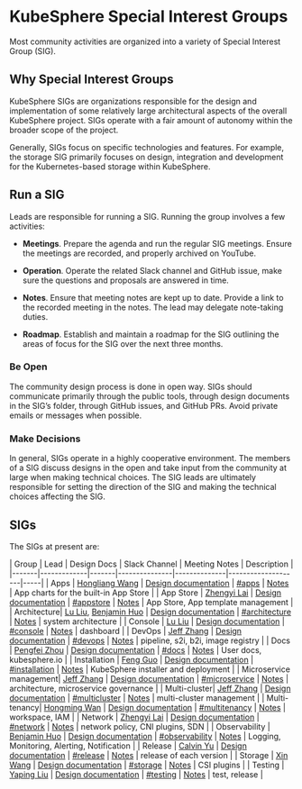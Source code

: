 # KubeSphere Special Interest Groups

Most community activities are organized into a variety of Special Interest Group (SIG).

## Why Special Interest Groups

KubeSphere SIGs are organizations responsible for the design and implementation of some relatively large architectural aspects of the overall KubeSphere project. SIGs operate with a fair amount of autonomy within the broader scope of the project.

Generally, SIGs focus on specific technologies and features. For example, the storage SIG primarily focuses on design, integration and development for the Kubernetes-based storage within KubeSphere.

## Run a SIG

Leads are responsible for running a SIG. Running the group involves a few activities:

- **Meetings**. Prepare the agenda and run the regular SIG meetings. Ensure the meetings are recorded, and properly archived on YouTube.

- **Operation**. Operate the related Slack channel and GitHub issue, make sure the questions and proposals are answered in time.

- **Notes**. Ensure that meeting notes are kept up to date. Provide a link to the recorded meeting in the notes. The lead may delegate note-taking duties.

- **Roadmap**. Establish and maintain a roadmap for the SIG outlining the areas of focus for the SIG over the next three months.

### Be Open

The community design process is done in open way. SIGs should communicate primarily through the public tools, through design documents in the SIG’s folder, through GitHub issues, and GitHub PRs. Avoid private emails or messages when possible.

### Make Decisions

In general, SIGs operate in a highly cooperative environment. The members of a SIG discuss designs in the open and take input from the community at large when making technical choices. The SIG leads are ultimately responsible for setting the direction of the SIG and making the technical choices affecting the SIG.

## SIGs

The SIGs at present are:

| Group | Lead | Design Docs |  Slack Channel | Meeting Notes | Description |
|-------|-------------|-------|---------------|--------------|--------------------|-----|
| Apps | [Hongliang Wang](https://github.com/hlwanghl) | [Design documentation](./contribution/design/sig-observability) | [#apps](https://kubesphere.slack.com/archives/CLHL8R1C7) | [Notes](https://github.com/kubesphere/kubesphere/issues?q=is%3Aopen+is%3Aissue+label%3Aarea%2Fmonitoring+) | App charts for the built-in App Store |
| App Store | [Zhengyi Lai](https://github.com/zheng1) | [Design documentation](./contribution/design/sig-observability) | [#appstore](https://kubesphere.slack.com/archives/CLHL8R1C7) | [Notes](https://github.com/kubesphere/kubesphere/issues?q=is%3Aopen+is%3Aissue+label%3Aarea%2Fmonitoring+) | App Store, App template management |
| Architecture| [Lu Liu](https://github.com/leoendless), [Benjamin Huo](https://github.com/benjaminhuo) | [Design documentation](./contribution/design/sig-observability) | [#architecture](https://kubesphere.slack.com/archives/CLHL8R1C7) | [Notes](https://github.com/kubesphere/kubesphere/issues?q=is%3Aopen+is%3Aissue+label%3Aarea%2Fmonitoring+) | system architecture |
| Console | [Lu Liu](https://github.com/leoendless) | [Design documentation](./contribution/design/sig-observability) | [#console](https://kubesphere.slack.com/archives/CLHL8R1C7) | [Notes](https://github.com/kubesphere/kubesphere/issues?q=is%3Aopen+is%3Aissue+label%3Aarea%2Fmonitoring+) | dashboard |
| DevOps | [Jeff Zhang](https://github.com/zryfish) | [Design documentation](./contribution/design/sig-observability) | [#devops](https://kubesphere.slack.com/archives/CLHL8R1C7) | [Notes](https://github.com/kubesphere/kubesphere/issues?q=is%3Aopen+is%3Aissue+label%3Aarea%2Fmonitoring+) | pipeline, s2i, b2i, image registry |
| Docs | [Pengfei Zhou](https://github.com/FeynmanZhou) | [Design documentation](./contribution/design/sig-observability) | [#docs](https://kubesphere.slack.com/archives/CLHL8R1C7) | [Notes](https://github.com/kubesphere/kubesphere/issues?q=is%3Aopen+is%3Aissue+label%3Aarea%2Fmonitoring+) | User docs, kubesphere.io |
| Installation | [Feng Guo](https://github.com/pixiake) | [Design documentation](./contribution/design/sig-observability) | [#installation](https://kubesphere.slack.com/archives/CLHL8R1C7) | [Notes](https://github.com/kubesphere/kubesphere/issues?q=is%3Aopen+is%3Aissue+label%3Aarea%2Fmonitoring+) | KubeSphere installer and deployment |
| Microservice management| [Jeff Zhang](https://github.com/zryfish) | [Design documentation](./contribution/design/sig-observability) | [#microservice](https://kubesphere.slack.com/archives/CLHL8R1C7) | [Notes](https://github.com/kubesphere/kubesphere/issues?q=is%3Aopen+is%3Aissue+label%3Aarea%2Fmonitoring+) | architecture, microservice governance |
| Multi-cluster| [Jeff Zhang](https://github.com/zryfish) | [Design documentation](./contribution/design/sig-observability) | [#multicluster](https://kubesphere.slack.com/archives/CLHL8R1C7) | [Notes](https://github.com/kubesphere/kubesphere/issues?q=is%3Aopen+is%3Aissue+label%3Aarea%2Fmonitoring+) | multi-cluster management |
| Multi-tenancy| [Hongming Wan](https://github.com/wansir) | [Design documentation](./contribution/design/sig-observability) | [#multitenancy](https://kubesphere.slack.com/archives/CLHL8R1C7) | [Notes](https://github.com/kubesphere/kubesphere/issues?q=is%3Aopen+is%3Aissue+label%3Aarea%2Fmonitoring+) | workspace, IAM |
| Network | [Zhengyi Lai](https://github.com/zheng1) | [Design documentation](./contribution/design/sig-observability) | [#network](https://kubesphere.slack.com/archives/CLHL8R1C7) | [Notes](https://github.com/kubesphere/kubesphere/issues?q=is%3Aopen+is%3Aissue+label%3Aarea%2Fmonitoring+) | network policy, CNI plugins, SDN |
| Observability | [Benjamin Huo](https://github.com/benjaminhuo) | [Design documentation](./contribution/design/sig-observability) | [#observability](https://kubesphere.slack.com/archives/CLHL8R1C7) | [Notes](https://github.com/kubesphere/kubesphere/issues?q=is%3Aopen+is%3Aissue+label%3Aarea%2Fmonitoring+) | Logging, Monitoring, Alerting, Notification |
| Release | [Calvin Yu](https://github.com/calvinyv) | [Design documentation](./contribution/design/sig-observability) | [#release](https://kubesphere.slack.com/archives/CLHL8R1C7) | [Notes](https://github.com/kubesphere/kubesphere/issues?q=is%3Aopen+is%3Aissue+label%3Aarea%2Fmonitoring+) | release of each version |
| Storage | [Xin Wang](https://github.com/wnxn) | [Design documentation](./contribution/design/sig-observability) | [#storage](https://kubesphere.slack.com/archives/CLHL8R1C7) | [Notes](https://github.com/kubesphere/kubesphere/issues?q=is%3Aopen+is%3Aissue+label%3Aarea%2Fmonitoring+) | CSI plugins |
| Testing | [Yaping Liu](https://github.com/liuyp2018) | [Design documentation](./contribution/design/sig-observability) | [#testing](https://kubesphere.slack.com/archives/CLHL8R1C7) | [Notes](https://github.com/kubesphere/kubesphere/issues?q=is%3Aopen+is%3Aissue+label%3Aarea%2Fmonitoring+) | test, release |
